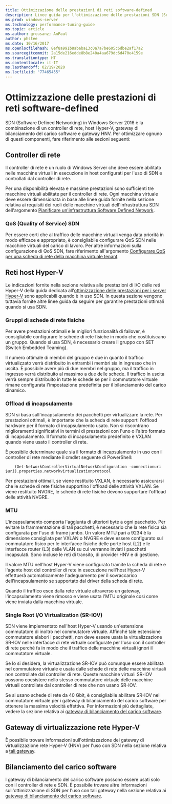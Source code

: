 ```yaml
---
title: Ottimizzazione delle prestazioni di reti software-defined
description: Linee guida per l'ottimizzazione delle prestazioni SDN (Software Defined Network)
ms.prod: windows-server
ms.technology: performance-tuning-guide
ms.topic: article
ms.author: grcusanz; AnPaul
author: phstee
ms.date: 10/16/2017
ms.openlocfilehash: 8ef8a991b8ababa13c0a7a7be605c6dbe2af17a2
ms.sourcegitcommit: 2a15de216edde8b8e240a4aa679dc6d470e4159e
ms.translationtype: HT
ms.contentlocale: it-IT
ms.lasthandoff: 02/19/2020
ms.locfileid: "77465455"
---
```

# <a name="performance-tuning-software-defined-networks"></a>Ottimizzazione delle prestazioni di reti software-defined

SDN (Software Defined Networking) in Windows Server 2016 è la combinazione di un controller di rete, host Hyper-V, gateway di bilanciamento del carico software e gateway HNV.  Per ottimizzare ognuno di questi componenti, fare riferimento alle sezioni seguenti:

## <a name="network-controller"></a>Controller di rete

Il controller di rete è un ruolo di Windows Server che deve essere abilitato nelle macchine virtuali in esecuzione in host configurati per l'uso di SDN e controllati dal controller di rete.

Per una disponibilità elevata e massime prestazioni sono sufficienti tre macchine virtuali abilitate per il controller di rete.  Ogni macchina virtuale deve essere dimensionata in base alle linee guida fornite nella sezione relativa ai requisiti dei ruoli delle macchine virtuali dell'infrastruttura SDN dell'argomento [Pianificare un'infrastruttura Software Defined Network](../../../../networking/sdn/plan/Plan-a-Software-Defined-Network-Infrastructure.md).

### <a name="sdn-quality-of-service-qos"></a>QoS (Quality of Service) SDN

Per essere certi che al traffico delle macchine virtuali venga data priorità in modo efficace e appropriato, è consigliabile configurare QoS SDN nelle macchine virtuali del carico di lavoro.  Per altre informazioni sulla configurazione di QoS SDN, fare riferimento all'argomento [Configurare QoS per una scheda di rete della macchina virtuale tenant](../../../../networking/sdn/manage/Configure-QoS-for-Tenant-VM-Network-Adapter.md).

## <a name="hyper-v-host-networking"></a>Reti host Hyper-V

Le indicazioni fornite nella sezione relativa alle prestazioni di I/O delle reti Hyper-V della guida dedicata all'[ottimizzazione delle prestazioni per i server Hyper-V](../../role/remote-desktop/session-hosts.md) sono applicabili quando è in uso SDN. In questa sezione vengono tuttavia fornite altre linee guida da seguire per garantire prestazioni ottimali quando si usa SDN.

### <a name="physical-network-adapter-nic-teaming"></a>Gruppi di schede di rete fisiche

Per avere prestazioni ottimali e le migliori funzionalità di failover, è consigliabile configurare le schede di rete fisiche in modo che costituiscano un gruppo.  Quando si usa SDN, è necessario creare il gruppo con SET (Switch Embedded Teaming).  

Il numero ottimale di membri del gruppo è due in quanto il traffico virtualizzato verrà distribuito in entrambi i membri sia in ingresso che in uscita.  È possibile avere più di due membri nel gruppo, ma il traffico in ingresso verrà distribuito al massimo a due delle schede.  Il traffico in uscita verrà sempre distribuito in tutte le schede se per il commutatore virtuale rimane configurata l'impostazione predefinita per il bilanciamento del carico dinamico.


### <a name="encapsulation-offloads"></a>Offload di incapsulamento

SDN si basa sull'incapsulamento dei pacchetti per virtualizzare la rete.  Per prestazioni ottimali, è importante che la scheda di rete supporti l'offload hardware per il formato di incapsulamento usato.  Non si riscontrano miglioramenti significativi in termini di prestazioni con l'uno o l'altro formato di incapsulamento.  Il formato di incapsulamento predefinito è VXLAN quando viene usato il controller di rete.

È possibile determinare quale sia il formato di incapsulamento in uso con il controller di rete mediante il cmdlet seguente di PowerShell:

``` syntax
    (Get-NetworkControllerVirtualNetworkConfiguration -connectionuri $uri).properties.networkvirtualizationprotocol
```

Per prestazioni ottimali, se viene restituito VXLAN, è necessario assicurarsi che le schede di rete fisiche supportino l'offload delle attività VXLAN.  Se viene restituito NVGRE, le schede di rete fisiche devono supportare l'offload delle attività NVGRE.

### <a name="mtu"></a>MTU

L'incapsulamento comporta l'aggiunta di ulteriori byte a ogni pacchetto.  Per evitare la frammentazione di tali pacchetti, è necessario che la rete fisica sia configurata per l'uso di frame jumbo.  Un valore MTU pari a 9234 è la dimensione consigliata per VXLAN o NVGRE e deve essere configurato sul commutatore fisico per le interfacce fisiche delle porte host (L2) e le interfacce router (L3) delle VLAN su cui verranno inviati i pacchetti incapsulati.  Sono incluse le reti di transito, di provider HNV e di gestione.

Il valore MTU nell'host Hyper-V viene configurato tramite la scheda di rete e l'agente host del controller di rete in esecuzione nell'host Hyper-V effettuerà automaticamente l'adeguamento per il sovraccarico dell'incapsulamento se supportato dal driver della scheda di rete.  

Quando il traffico esce dalla rete virtuale attraverso un gateway, l'incapsulamento viene rimosso e viene usata l'MTU originale così come viene inviata dalla macchina virtuale.

### <a name="single-root-io-virtualization-sr-iov"></a>Single Root I/O Virtualization (SR-IOV)

SDN viene implementato nell'host Hyper-V usando un'estensione commutatore di inoltro nel commutatore virtuale.  Affinché tale estensione commutatore elabori i pacchetti, non deve essere usata la virtualizzazione SR-IOV nelle interfacce di rete virtuale configurate per l'uso con il controller di rete perché fa in modo che il traffico delle macchine virtuali ignori il commutatore virtuale.

Se lo si desidera, la virtualizzazione SR-IOV può comunque essere abilitata nel commutatore virtuale e usata dalle schede di rete delle macchine virtuali non controllate dal controller di rete.  Queste macchine virtuali SR-IOV possono coesistere nello stesso commutatore virtuale delle macchine virtuali controllate dal controller di rete che non usano SR-IOV.

Se si usano schede di rete da 40 Gbit, è consigliabile abilitare SR-IOV nel commutatore virtuale per i gateway di bilanciamento del carico software per ottenere la massima velocità effettiva.  Per informazioni più dettagliate, vedere la sezione relativa ai [gateway di bilanciamento del carico software](slb-gateway-performance.md).

## <a name="hnv-gateways"></a>Gateway di virtualizzazione rete Hyper-V

È possibile trovare informazioni sull'ottimizzazione dei gateway di virtualizzazione rete Hyper-V (HNV) per l'uso con SDN nella sezione relativa a [tali gateway](hnv-gateway-performance.md).

## <a name="software-load-balancer-slb"></a>Bilanciamento del carico software

I gateway di bilanciamento del carico software possono essere usati solo con il controller di rete e SDN.  È possibile trovare altre informazioni sull'ottimizzazione di SDN per l'uso con tali gateway nella sezione relativa ai [gateway di bilanciamento del carico software](slb-gateway-performance.md).
